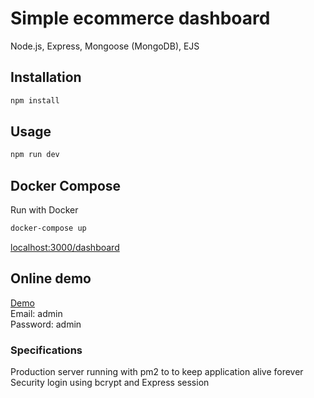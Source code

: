 # Simple ecommerce dashboard

Node.js, Express, Mongoose (MongoDB), EJS

## Installation

```bash
npm install
```

## Usage

```bash
npm run dev
```

## Docker Compose

Run with Docker

```bash
docker-compose up
```

[localhost:3000/dashboard](localhost:3000/dashboard)

## Online demo

[Demo](https://still-mountain-62095.herokuapp.com/)\
Email: admin\
Password: admin

### Specifications

Production server running with pm2 to to keep application alive forever\
Security login using bcrypt and Express session
